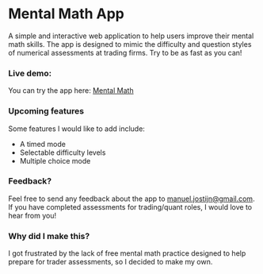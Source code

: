 # Mental Math App
A simple and interactive web application to help users improve their mental math skills. The app is designed to mimic the difficulty and question styles of numerical assessments at trading firms. Try to be as fast as you can!

### Live demo: 
You can try the app here: [Mental Math](https://maanbanaan.github.io/mental-math-app/)

### Upcoming features
Some features I would like to add include:
- A timed mode
- Selectable difficulty levels
- Multiple choice mode

### Feedback?
Feel free to send any feedback about the app to manuel.jostijn@gmail.com. If you have completed assessments for trading/quant roles, I would love to hear from you!

### Why did I make this?
I got frustrated by the lack of free mental math practice designed to help prepare for trader assessments, so I decided to make my own.
